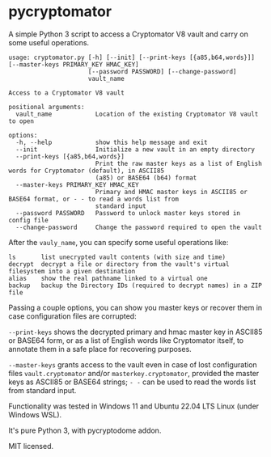 # pycryptomator

A simple Python 3 script to access a Cryptomator V8 vault and carry on some useful operations.

```
usage: cryptomator.py [-h] [--init] [--print-keys [{a85,b64,words}]] [--master-keys PRIMARY_KEY HMAC_KEY]
                      [--password PASSWORD] [--change-password]
                      vault_name

Access to a Cryptomator V8 vault

positional arguments:
  vault_name            Location of the existing Cryptomator V8 vault to open

options:
  -h, --help            show this help message and exit
  --init                Initialize a new vault in an empty directory
  --print-keys [{a85,b64,words}]
                        Print the raw master keys as a list of English words for Cryptomator (default), in ASCII85
                        (a85) or BASE64 (b64) format
  --master-keys PRIMARY_KEY HMAC_KEY
                        Primary and HMAC master keys in ASCII85 or BASE64 format, or - - to read a words list from
                        standard input
  --password PASSWORD   Password to unlock master keys stored in config file
  --change-password     Change the password required to open the vault
```

After the `vauly_name`, you can specify some useful operations like:

```
ls       list unecrypted vault contents (with size and time)
decrypt  decrypt a file or directory from the vault's virtual filesystem into a given destination
alias    show the real pathname linked to a virtual one
backup   backup the Directory IDs (required to decrypt names) in a ZIP file
```

Passing a couple options, you can show you master keys or recover them in case configuration files are corrupted:

`--print-keys` shows the decrypted primary and hmac master key in ASCII85 or BASE64 form, or as a list of English words like Cryptomator itself, to annotate them in a safe place for recovering purposes.

`--master-keys`  grants access to the vault even in case of lost configuration files `vault.cryptomator` and/or `masterkey.cryptomator`, provided the master keys as ASCII85 or BASE64 strings; `- -` can be used to read the words list from standard input.

Functionality was tested in Windows 11 and Ubuntu 22.04 LTS Linux (under Windows WSL).

It's pure Python 3, with pycryptodome addon.

MIT licensed.
